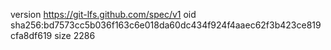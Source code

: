 version https://git-lfs.github.com/spec/v1
oid sha256:bd7573cc5b036f163c6e018da60dc434f924f4aaec62f3b423ce819cfa8df619
size 2286
